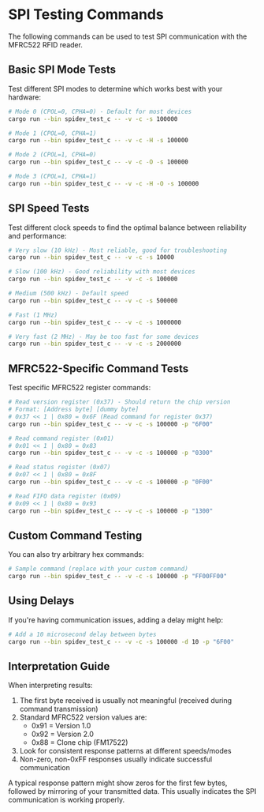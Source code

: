 # SPI Testing Commands

The following commands can be used to test SPI communication with the MFRC522 RFID reader.

## Basic SPI Mode Tests

Test different SPI modes to determine which works best with your hardware:

```bash
# Mode 0 (CPOL=0, CPHA=0) - Default for most devices
cargo run --bin spidev_test_c -- -v -c -s 100000

# Mode 1 (CPOL=0, CPHA=1)
cargo run --bin spidev_test_c -- -v -c -H -s 100000

# Mode 2 (CPOL=1, CPHA=0)
cargo run --bin spidev_test_c -- -v -c -O -s 100000

# Mode 3 (CPOL=1, CPHA=1)
cargo run --bin spidev_test_c -- -v -c -H -O -s 100000
```

## SPI Speed Tests

Test different clock speeds to find the optimal balance between reliability and performance:

```bash
# Very slow (10 kHz) - Most reliable, good for troubleshooting
cargo run --bin spidev_test_c -- -v -c -s 10000

# Slow (100 kHz) - Good reliability with most devices
cargo run --bin spidev_test_c -- -v -c -s 100000

# Medium (500 kHz) - Default speed
cargo run --bin spidev_test_c -- -v -c -s 500000

# Fast (1 MHz)
cargo run --bin spidev_test_c -- -v -c -s 1000000

# Very fast (2 MHz) - May be too fast for some devices
cargo run --bin spidev_test_c -- -v -c -s 2000000
```

## MFRC522-Specific Command Tests

Test specific MFRC522 register commands:

```bash
# Read version register (0x37) - Should return the chip version
# Format: [Address byte] [dummy byte]
# 0x37 << 1 | 0x80 = 0x6F (Read command for register 0x37)
cargo run --bin spidev_test_c -- -v -c -s 100000 -p "6F00"

# Read command register (0x01)
# 0x01 << 1 | 0x80 = 0x83
cargo run --bin spidev_test_c -- -v -c -s 100000 -p "0300"

# Read status register (0x07)
# 0x07 << 1 | 0x80 = 0x8F
cargo run --bin spidev_test_c -- -v -c -s 100000 -p "0F00"

# Read FIFO data register (0x09)
# 0x09 << 1 | 0x80 = 0x93
cargo run --bin spidev_test_c -- -v -c -s 100000 -p "1300"
```

## Custom Command Testing

You can also try arbitrary hex commands:

```bash
# Sample command (replace with your custom command)
cargo run --bin spidev_test_c -- -v -c -s 100000 -p "FF00FF00"
```

## Using Delays

If you're having communication issues, adding a delay might help:

```bash
# Add a 10 microsecond delay between bytes
cargo run --bin spidev_test_c -- -v -c -s 100000 -d 10 -p "6F00"
```

## Interpretation Guide

When interpreting results:

1. The first byte received is usually not meaningful (received during command transmission)
2. Standard MFRC522 version values are:
   - 0x91 = Version 1.0
   - 0x92 = Version 2.0
   - 0x88 = Clone chip (FM17522)
3. Look for consistent response patterns at different speeds/modes
4. Non-zero, non-0xFF responses usually indicate successful communication

A typical response pattern might show zeros for the first few bytes, followed by mirroring of your transmitted data. This usually indicates the SPI communication is working properly.
